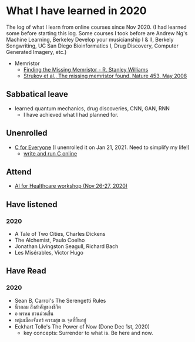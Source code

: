 # What I have learned in 2020

The log of what I learn from online courses since Nov 2020.
(I had learned some before starting this log.
Some courses I took before are 
Andrew Ng's Machine Learning, 
Berkeley Develop your musicianship I & II,
Berkely Songwriting,
UC San Diego Bioinformatics I,
Drug Discovery,
Computer Generated Imagery, etc.)

* Memristor
  * [Finding the Missing Memristor - R. Stanley Williams](https://www.youtube.com/watch?v=bKGhvKyjgLY)
  * [Strukov et al., The missing memristor found. Nature 453. May 2008](https://web.ece.ucsb.edu/~strukov/papers/2008/Nature2008.pdf)

## Sabbatical leave
   * learned quantum mechanics, drug discoveries, CNN, GAN, RNN
      * I have achieved what I had planned for.


## Unenrolled
   * [C for Everyone](https://github.com/tatpongkatanyukul/Learn/blob/main/CforEveryone/FirstProgram.md) (I unenrolled it on Jan 21, 2021. Need to simplify my life!)
      * [write and run C online](https://www.onlinegdb.com/online_c_compiler) 


## Attend

   * [AI for Healthcare workshop (Nov 26-27, 2020)](https://github.com/tatpongkatanyukul/Learn/blob/main/AIforHealthcareNov2020.md)
     
## Have listened     
### 2020
   * A Tale of Two Cities, Charles Dickens
   * The Alchemist, Paulo Coelho
   * Jonathan Livingston Seagull, Richard Bach
   * Les Misérables, Victor Hugo   

## Have Read

### 2020
   * Sean B. Carrol's The Serengetti Rules
   * นิ้วกลม สิ่งสำคัญของชีวิต 
   * อ พรหม ชวนม่วนชื่น
   * หนุ่มเมืองจันทร์ ความสุข ณ จุดที่ยืนอยู่
   * Eckhart Tolle's The Power of Now (Done Dec 1st, 2020)
      * key concepts: Surrender to what is. Be here and now.
